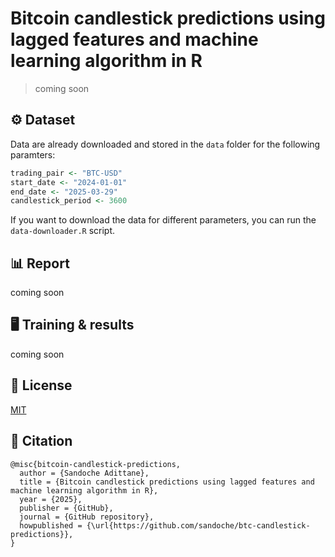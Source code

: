# Bitcoin candlestick predictions using lagged features and machine learning algorithm in R

> coming soon

## ⚙️ Dataset

Data are already downloaded and stored in the `data` folder for the following paramters:
```R
trading_pair <- "BTC-USD"
start_date <- "2024-01-01"
end_date <- "2025-03-29"
candlestick_period <- 3600
```

If you want to download the data for different parameters, you can run the `data-downloader.R` script.

## 📊 Report

coming soon

## 🖥️ Training & results

coming soon

## 📄 License

[MIT](LICENSE)

## 📖 Citation
```
@misc{bitcoin-candlestick-predictions,
  author = {Sandoche Adittane},
  title = {Bitcoin candlestick predictions using lagged features and machine learning algorithm in R},
  year = {2025},
  publisher = {GitHub},
  journal = {GitHub repository},
  howpublished = {\url{https://github.com/sandoche/btc-candlestick-predictions}},
}
```